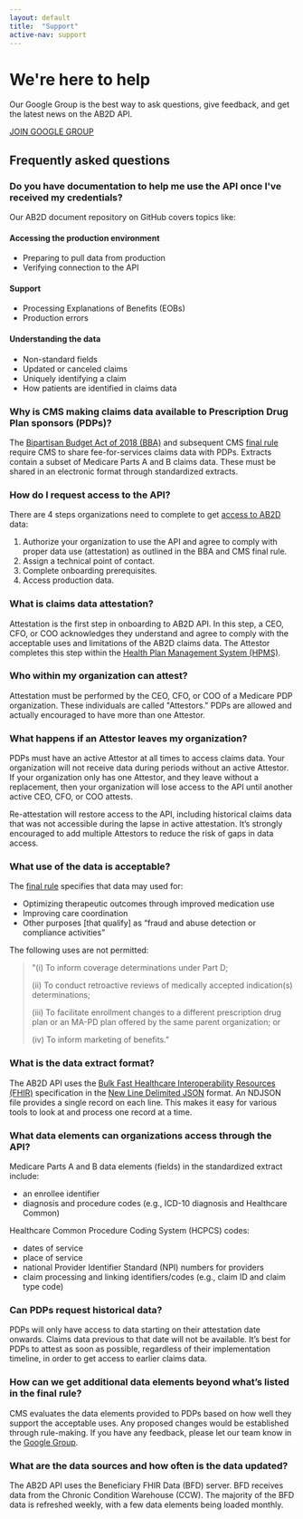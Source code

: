 ```yaml
---
layout: default
title:  "Support"
active-nav: support
---
```


# We're here to help

Our Google Group is the best way to ask questions, give feedback, and get the latest news on the AB2D API.

<a href="https://groups.google.com/u/1/g/cms-ab2d-api" class="usa-button">JOIN GOOGLE GROUP</a>

## Frequently asked questions

### Do you have documentation to help me use the API once I've received my credentials?

Our AB2D document repository on GitHub covers topics like:

#### Accessing the production environment
- Preparing to pull data from production
- Verifying connection to the API

#### Support
- Processing Explanations of Benefits (EOBs)
- Production errors

#### Understanding the data
- Non-standard fields
- Updated or canceled claims
- Uniquely identifying a claim
- How patients are identified in claims data

### Why is CMS making claims data available to Prescription Drug Plan sponsors (PDPs)?

The [Bipartisan Budget Act of 2018 (BBA)](https://www.congress.gov/bill/115th-congress/house-bill/1892/text) and subsequent CMS [final rule](https://www.federalregister.gov/documents/2019/04/16/2019-06822/medicare-and-medicaid-programs-policy-and-technical-changes-to-the-medicare-advantage-medicare#page-15745) require CMS to share fee-for-services claims data with PDPs. Extracts contain a subset of Medicare Parts A and B claims data. These must be shared in an electronic format through standardized extracts.

### How do I request access to the API?

There are 4 steps organizations need to complete to get [access to AB2D](https://ab2d.cms.gov/accessing-claims-data.html) data:

1. Authorize your organization to use the API and agree to comply with proper data use (attestation) as outlined in the BBA and CMS final rule.
1. Assign a technical point of contact.
1. Complete onboarding prerequisites.
1. Access production data.

### What is claims data attestation?

Attestation is the first step in onboarding to AB2D API. In this step, a CEO, CFO, or COO acknowledges they understand and agree to comply with the acceptable uses and limitations of the AB2D claims data. The Attestor completes this step within the [Health Plan Management System (HPMS)](https://www.cms.gov/Research-Statistics-Data-and-Systems/Computer-Data-and-Systems/HPMS/Overview).

### Who within my organization can attest?

Attestation must be performed by the CEO, CFO, or COO of a Medicare PDP organization. These individuals are called "Attestors." PDPs are allowed and actually encouraged to have more than one Attestor.

### What happens if an Attestor leaves my organization?

PDPs must have an active Attestor at all times to access claims data. Your organization will not receive data during periods without an active Attestor. If your organization only has one Attestor, and they leave without a replacement, then your organization will lose access to the API until another active CEO, CFO, or COO attests.

Re-attestation will restore access to the API, including historical claims data that was not accessible during the lapse in active attestation. It’s strongly encouraged to add multiple Attestors to reduce the risk of gaps in data access.

### What use of the data is acceptable?

The [final rule](https://www.federalregister.gov/documents/2019/04/16/2019-06822/medicare-and-medicaid-programs-policy-and-technical-changes-to-the-medicare-advantage-medicare#page-15745) specifies that data may used for:

- Optimizing therapeutic outcomes through improved medication use
- Improving care coordination
- Other purposes [that qualify] as “fraud and abuse detection or compliance activities”

The following uses are not permitted:

> "(i) To inform coverage determinations under Part D;
>
> (ii) To conduct retroactive reviews of medically accepted indication(s) determinations;
>
> (iii) To facilitate enrollment changes to a different prescription drug plan or an MA-PD plan offered by the same parent organization; or
>
> (iv) To inform marketing of benefits."

### What is the data extract format?

The AB2D API uses the [Bulk Fast Healthcare Interoperability Resources (FHIR)](http://build.fhir.org/ig/HL7/VhDir/bulk-data.html) specification in the [New Line Delimited JSON](http://ndjson.org/) format. An NDJSON file provides a single record on each line. This makes it easy for various tools to look at and process one record at a time.

### What data elements can organizations access through the API?

Medicare Parts A and B data elements (fields) in the standardized extract include:

- an enrollee identifier
- diagnosis and procedure codes (e.g., ICD-10 diagnosis and Healthcare Common)

Healthcare Common Procedure Coding System (HCPCS) codes:

- dates of service
- place of service
- national Provider Identifier Standard (NPI) numbers for providers
- claim processing and linking identifiers/codes (e.g., claim ID and claim type code)

### Can PDPs request historical data?

PDPs will only have access to data starting on their attestation date onwards. Claims data previous to that date will not be available. It’s best for PDPs to attest as soon as possible, regardless of their implementation timeline, in order to get access to earlier claims data.

### How can we get additional data elements beyond what’s listed in the final rule?

CMS evaluates the data elements provided to PDPs based on how well they support the acceptable uses. Any proposed changes would be established through rule-making. If you have any feedback, please let our team know in the [Google Group](https://groups.google.com/u/1/g/cms-ab2d-api).

### What are the data sources and how often is the data updated?

The AB2D API uses the Beneficiary FHIR Data (BFD) server. BFD receives data from the Chronic Condition Warehouse (CCW). The majority of the BFD data is refreshed weekly, with a few data elements being loaded monthly.

